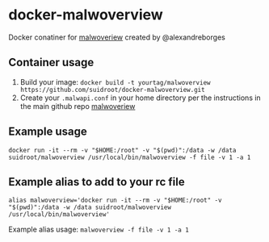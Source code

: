 # docker-malwoverview

Docker conatiner for [malwoveriew](https://github.com/alexandreborges/malwoverview) created by @alexandreborges

## Container usage
1. Build your image: `docker build -t yourtag/malwoverview https://github.com/suidroot/docker-malwoverview.git`
2. Create your `.malwapi.conf` in your home directory per the instructions in the main github repo [malwoveriew](https://github.com/alexandreborges/malwoverview)

## Example usage

`docker run -it --rm -v "$HOME:/root" -v "$(pwd)":/data -w /data suidroot/malwoverview /usr/local/bin/malwoverview -f file -v 1 -a 1`

## Example alias to add to your rc file
`alias malwoverview='docker run -it --rm -v "$HOME:/root" -v "$(pwd)":/data -w /data suidroot/malwoverview /usr/local/bin/malwoverview'`

Example alias usage: `malwoverview -f file -v 1 -a 1`
